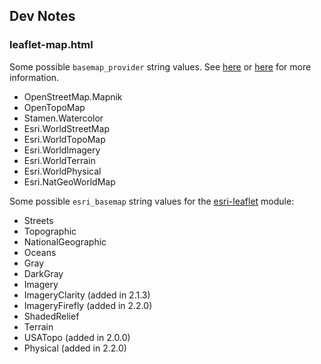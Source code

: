 ## Dev Notes

### leaflet-map.html

Some possible `basemap_provider` string values. See [here](https://leaflet-extras.github.io/leaflet-providers/preview/) or [here](https://github.com/leaflet-extras/leaflet-providers) for more information.

- OpenStreetMap.Mapnik
- OpenTopoMap
- Stamen.Watercolor
- Esri.WorldStreetMap
- Esri.WorldTopoMap
- Esri.WorldImagery
- Esri.WorldTerrain
- Esri.WorldPhysical
- Esri.NatGeoWorldMap

Some possible `esri_basemap` string values for the [esri-leaflet](https://esri.github.io/esri-leaflet/api-reference/) module:

 - Streets
 - Topographic
 - NationalGeographic
 - Oceans
 - Gray
 - DarkGray
 - Imagery
 - ImageryClarity (added in 2.1.3)
 - ImageryFirefly (added in 2.2.0)
 - ShadedRelief
 - Terrain
 - USATopo (added in 2.0.0)
 - Physical (added in 2.2.0)

